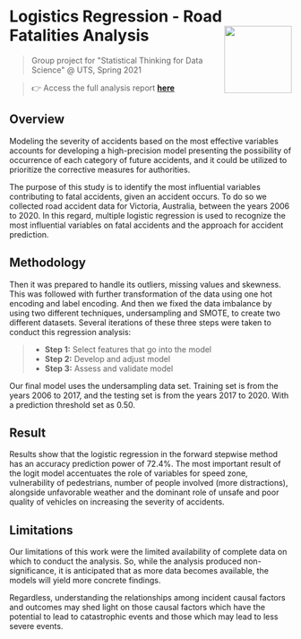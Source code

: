 # Logistics Regression - Road Fatalities Analysis <img src="https://media0.giphy.com/media/3o6ozgHi0Fv82zA12M/giphy.gif" align="right" width="120" />
 > Group project for "Statistical Thinking for Data Science" @ UTS, Spring 2021

> 👉 Access the full analysis report [**here**](/Part%20A%20-%20proposal/Retail_Proposal_5th_September.pdf)

## Overview
Modeling the severity of accidents based on the most effective variables accounts for developing a high-precision model presenting the possibility of occurrence of each category of future accidents, and
it could be utilized to prioritize the corrective measures for authorities.

The purpose of this study is to identify the most influential variables contributing to fatal accidents, given an accident occurs. To do so we collected road accident data for Victoria, Australia, between the
years 2006 to 2020. In this regard, multiple logistic regression is used to recognize the most influential variables on fatal accidents and the approach for accident prediction.

## Methodology
Then it was prepared to handle its outliers, missing values and skewness. This was followed with further transformation of the data using one hot encoding and label encoding. And then we fixed the
data imbalance by using two different techniques, undersampling and SMOTE, to create two different datasets. Several iterations of these three steps were taken to conduct this regression analysis:

> * **Step 1:** Select features that go into the model
> * **Step 2:** Develop and adjust model
> * **Step 3:** Assess and validate model

Our final model uses the undersampling data set. Training set is from the years 2006 to 2017, and the testing set is from the years 2017 to 2020. With a prediction threshold set as 0.50.

## Result
Results show that the logistic regression in the forward stepwise method has an accuracy prediction power of 72.4%. The most important result of the logit model accentuates the role of variables for
speed zone, vulnerability of pedestrians, number of people involved (more distractions), alongside unfavorable weather and the dominant role of unsafe and poor quality of vehicles on increasing the severity of accidents.

## Limitations
Our limitations of this work were the limited availability of complete data on which to conduct the analysis. So, while the analysis produced non-significance, it is anticipated that as more data becomes
available, the models will yield more concrete findings.

Regardless, understanding the relationships among incident causal factors and outcomes may shed light on those causal factors which have the potential to lead to catastrophic events and those which may
lead to less severe events.